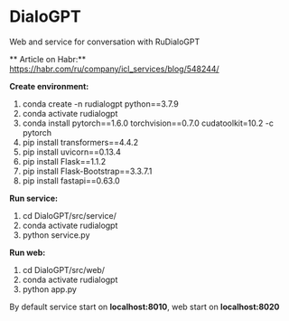 # DialoGPT
Web and service for conversation with RuDialoGPT

** Article on Habr:** https://habr.com/ru/company/icl_services/blog/548244/ 

**Create environment:**
1. conda create -n rudialogpt python==3.7.9
2. conda activate rudialogpt
3. conda install pytorch==1.6.0 torchvision==0.7.0 cudatoolkit=10.2 -c pytorch
4. pip install transformers==4.4.2
5. pip install uvicorn==0.13.4
6. pip install Flask==1.1.2
7. pip install Flask-Bootstrap==3.3.7.1
8. pip install fastapi==0.63.0


**Run service:**
1. cd DialoGPT/src/service/
2. conda activate rudialogpt
3. python service.py

**Run web:**
1. cd DialoGPT/src/web/
2. conda activate rudialogpt
3. python app.py

By default service start on **localhost:8010**, web start on **localhost:8020**
